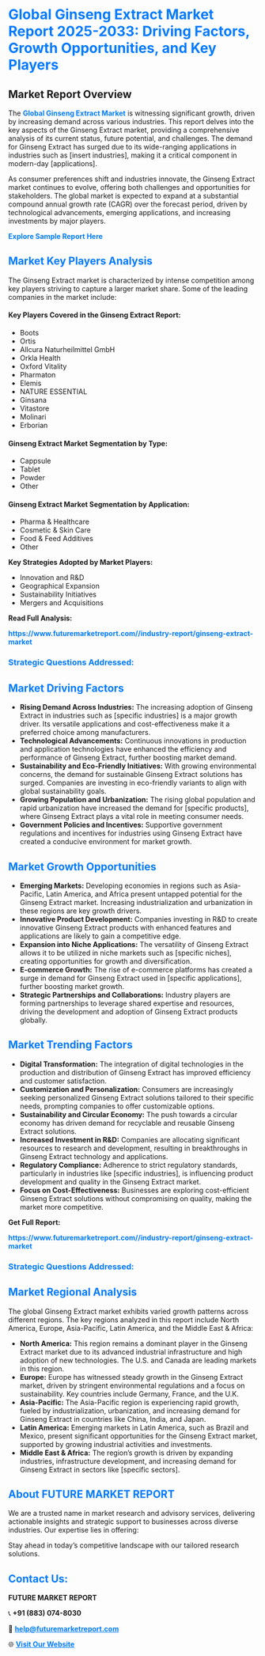 <h1 style="color: #007BFF;">Global Ginseng Extract Market Report 2025-2033: Driving Factors, Growth Opportunities, and Key Players</h1>

<section id="overview">
<h2>Market Report Overview</h2>
<p>The <a href="https://www.futuremarketreport.com//industry-report/ginseng-extract-market" style="color: #007BFF; text-decoration: none;"><strong>Global Ginseng Extract Market</strong></a> is witnessing significant growth, driven by increasing demand across various industries. This report delves into the key aspects of the Ginseng Extract market, providing a comprehensive analysis of its current status, future potential, and challenges. The demand for Ginseng Extract has surged due to its wide-ranging applications in industries such as [insert industries], making it a critical component in modern-day [applications].</p>
<p>As consumer preferences shift and industries innovate, the Ginseng Extract market continues to evolve, offering both challenges and opportunities for stakeholders. The global market is expected to expand at a substantial compound annual growth rate (CAGR) over the forecast period, driven by technological advancements, emerging applications, and increasing investments by major players.</p>
</section>

<section id="overview">
<p><a href="https://www.futuremarketreport.com//request-sample/reportId=80333" style="color: #007BFF; text-decoration: none;"><strong>Explore Sample Report Here</strong></a></p>
</section>

<section id="key-players">
<h2 style="color: #007BFF;">Market Key Players Analysis</h2>
<p>The Ginseng Extract market is characterized by intense competition among key players striving to capture a larger market share. Some of the leading companies in the market include:</p>
<h4>Key Players Covered in the Ginseng Extract Report:</h4>
<ul><li>Boots</li><li>Ortis</li><li>Allcura Naturheilmittel GmbH</li><li>Orkla Health</li><li>Oxford Vitality</li><li>Pharmaton</li><li>Elemis</li><li>NATURE ESSENTIAL</li><li>Ginsana</li><li>Vitastore</li><li>Molinari</li><li>Erborian</li></ul>
<h4>Ginseng Extract Market Segmentation by Type:</h4>
<ul><li>Cappsule</li><li>Tablet</li><li>Powder</li><li>Other</li></ul>

<h4>Ginseng Extract Market Segmentation by Application:</h4>
<ul><li>Pharma &amp; Healthcare</li><li>Cosmetic &amp; Skin Care</li><li>Food &amp; Feed Additives</li><li>Other</li></ul>
<p><strong>Key Strategies Adopted by Market Players:</strong></p>
<ul>
<li>Innovation and R&D</li>
<li>Geographical Expansion</li>
<li>Sustainability Initiatives</li>
<li>Mergers and Acquisitions</li>
</ul>
</section>

<section>
<p><strong>Read Full Analysis: </strong></p><a href="https://www.futuremarketreport.com//industry-report/ginseng-extract-market" style="color: #007BFF; text-decoration: none;"><strong>https://www.futuremarketreport.com//industry-report/ginseng-extract-market</strong></a>
<h3 style="color: #007BFF;">Strategic Questions Addressed:</h3>
</section>

<section id="driving-factors">
<h2 style="color: #007BFF;">Market Driving Factors</h2>
<ul>
<li><strong>Rising Demand Across Industries:</strong> The increasing adoption of Ginseng Extract in industries such as [specific industries] is a major growth driver. Its versatile applications and cost-effectiveness make it a preferred choice among manufacturers.</li>
<li><strong>Technological Advancements:</strong> Continuous innovations in production and application technologies have enhanced the efficiency and performance of Ginseng Extract, further boosting market demand.</li>
<li><strong>Sustainability and Eco-Friendly Initiatives:</strong> With growing environmental concerns, the demand for sustainable Ginseng Extract solutions has surged. Companies are investing in eco-friendly variants to align with global sustainability goals.</li>
<li><strong>Growing Population and Urbanization:</strong> The rising global population and rapid urbanization have increased the demand for [specific products], where Ginseng Extract plays a vital role in meeting consumer needs.</li>
<li><strong>Government Policies and Incentives:</strong> Supportive government regulations and incentives for industries using Ginseng Extract have created a conducive environment for market growth.</li>
</ul>
</section>

<section id="growth-opportunities">
<h2 style="color: #007BFF;">Market Growth Opportunities</h2>
<ul>
<li><strong>Emerging Markets:</strong> Developing economies in regions such as Asia-Pacific, Latin America, and Africa present untapped potential for the Ginseng Extract market. Increasing industrialization and urbanization in these regions are key growth drivers.</li>
<li><strong>Innovative Product Development:</strong> Companies investing in R&D to create innovative Ginseng Extract products with enhanced features and applications are likely to gain a competitive edge.</li>
<li><strong>Expansion into Niche Applications:</strong> The versatility of Ginseng Extract allows it to be utilized in niche markets such as [specific niches], creating opportunities for growth and diversification.</li>
<li><strong>E-commerce Growth:</strong> The rise of e-commerce platforms has created a surge in demand for Ginseng Extract used in [specific applications], further boosting market growth.</li>
<li><strong>Strategic Partnerships and Collaborations:</strong> Industry players are forming partnerships to leverage shared expertise and resources, driving the development and adoption of Ginseng Extract products globally.</li>
</ul>
</section>

<section id="trending-factors">
<h2 style="color: #007BFF;">Market Trending Factors</h2>
<ul>
<li><strong>Digital Transformation:</strong> The integration of digital technologies in the production and distribution of Ginseng Extract has improved efficiency and customer satisfaction.</li>
<li><strong>Customization and Personalization:</strong> Consumers are increasingly seeking personalized Ginseng Extract solutions tailored to their specific needs, prompting companies to offer customizable options.</li>
<li><strong>Sustainability and Circular Economy:</strong> The push towards a circular economy has driven demand for recyclable and reusable Ginseng Extract solutions.</li>
<li><strong>Increased Investment in R&D:</strong> Companies are allocating significant resources to research and development, resulting in breakthroughs in Ginseng Extract technology and applications.</li>
<li><strong>Regulatory Compliance:</strong> Adherence to strict regulatory standards, particularly in industries like [specific industries], is influencing product development and quality in the Ginseng Extract market.</li>
<li><strong>Focus on Cost-Effectiveness:</strong> Businesses are exploring cost-efficient Ginseng Extract solutions without compromising on quality, making the market more competitive.</li>
</ul>
</section>

<section>
<p><strong>Get Full Report: </strong></p><a href="https://www.futuremarketreport.com//industry-report/ginseng-extract-market" style="color: #007BFF; text-decoration: none;"><strong>https://www.futuremarketreport.com//industry-report/ginseng-extract-market</strong></a>
<h3 style="color: #007BFF;">Strategic Questions Addressed:</h3>
</section>


<section id="regional-analysis">
<h2 style="color: #007BFF;">Market Regional Analysis</h2>
<p>The global Ginseng Extract market exhibits varied growth patterns across different regions. The key regions analyzed in this report include North America, Europe, Asia-Pacific, Latin America, and the Middle East & Africa:</p>
<ul>
<li><strong>North America:</strong> This region remains a dominant player in the Ginseng Extract market due to its advanced industrial infrastructure and high adoption of new technologies. The U.S. and Canada are leading markets in this region.</li>
<li><strong>Europe:</strong> Europe has witnessed steady growth in the Ginseng Extract market, driven by stringent environmental regulations and a focus on sustainability. Key countries include Germany, France, and the U.K.</li>
<li><strong>Asia-Pacific:</strong> The Asia-Pacific region is experiencing rapid growth, fueled by industrialization, urbanization, and increasing demand for Ginseng Extract in countries like China, India, and Japan.</li>
<li><strong>Latin America:</strong> Emerging markets in Latin America, such as Brazil and Mexico, present significant opportunities for the Ginseng Extract market, supported by growing industrial activities and investments.</li>
<li><strong>Middle East & Africa:</strong> The region’s growth is driven by expanding industries, infrastructure development, and increasing demand for Ginseng Extract in sectors like [specific sectors].</li>
</ul>
</section>

<footer>
<h2 style="color: #007BFF;">About FUTURE MARKET REPORT</h2>
<p>We are a trusted name in market research and advisory services, delivering actionable insights and strategic support to businesses across diverse industries. Our expertise lies in offering:</p>

<p>Stay ahead in today’s competitive landscape with our tailored research solutions.</p>

<h2 style="color: #007BFF;">Contact Us:</h2>
<p><strong>FUTURE MARKET REPORT</strong></p>
<p>📞 <strong>+91 (883) 074-8030</strong></p>
<p>📧 <strong><a href="mailto:help@futuremarketreport.com" style="color: #007BFF;">help@futuremarketreport.com</a></strong></p>
<p>🌐 <strong><a href="https://www.futuremarketreport.com/" style="color: #007BFF;">Visit Our Website</a></strong></p>
</footer>